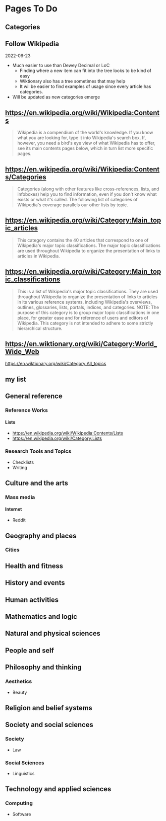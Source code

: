 # Pages To Do

## Categories

## Follow Wikipedia

2022-06-23

* Much easier to use than Dewey Decimal or LoC
	* Finding where a new item can fit into the tree looks to be kind of easy
	* Wiktionary also has a tree sometimes that may help
	* It wil be easier to find examples of usage since every article has categories.
* Will be updated as new categories emerge

## https://en.wikipedia.org/wiki/Wikipedia:Contents

> Wikipedia is a compendium of the world's knowledge. If you know what you are looking for, type it into Wikipedia's search box. If, however, you need a bird's eye view of what Wikipedia has to offer, see its main contents pages below, which in turn list more specific pages.

## https://en.wikipedia.org/wiki/Wikipedia:Contents/Categories

> Categories (along with other features like cross-references, lists, and infoboxes) help you to find information, even if you don't know what exists or what it's called. The following list of categories of Wikipedia's coverage parallels our other lists by topic.

## https://en.wikipedia.org/wiki/Category:Main_topic_articles

> This category contains the 40 articles that correspond to one of Wikipedia's major topic classifications. The major topic classifications are used throughout Wikipedia to organize the presentation of links to articles in Wikipedia.

## https://en.wikipedia.org/wiki/Category:Main_topic_classifications

> This is a list of Wikipedia's major topic classifications. They are used throughout Wikipedia to organize the presentation of links to articles in its various reference systems, including Wikipedia's overviews, outlines, glossaries, lists, portals, indices, and categories. NOTE: The purpose of this category is to group major topic classifications in one place, for greater ease and for reference of users and editors of Wikipedia. This category is not intended to adhere to some strictly hierarchical structure.

## https://en.wiktionary.org/wiki/Category:World_Wide_Web

https://en.wiktionary.org/wiki/Category:All_topics

## my list

## General reference

### Reference Works

#### Lists

* https://en.wikipedia.org/wiki/Wikipedia:Contents/Lists
* https://en.wikipedia.org/wiki/Category:Lists

### Research Tools and Topics

* Checklists
* Writing

## Culture and the arts

### Mass media

#### Internet

* Reddit

## Geography and places

### Cities

## Health and fitness
## History and events
## Human activities
## Mathematics and logic
## Natural and physical sciences
## People and self
## Philosophy and thinking

### Aesthetics

* Beauty

## Religion and belief systems
## Society and social sciences

### Society

* Law

### Social Sciences

* Linguistics

## Technology and applied sciences

### Computing

* Software